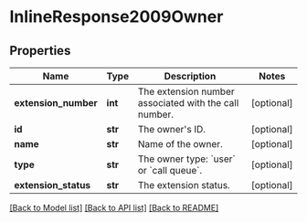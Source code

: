 # InlineResponse2009Owner

## Properties
Name | Type | Description | Notes
------------ | ------------- | ------------- | -------------
**extension_number** | **int** | The extension number associated with the call number. | [optional] 
**id** | **str** | The owner&#x27;s ID. | [optional] 
**name** | **str** | Name of the owner. | [optional] 
**type** | **str** | The owner type: &#x60;user&#x60; or &#x60;call queue&#x60;. | [optional] 
**extension_status** | **str** | The extension status. | [optional] 

[[Back to Model list]](../README.md#documentation-for-models) [[Back to API list]](../README.md#documentation-for-api-endpoints) [[Back to README]](../README.md)

